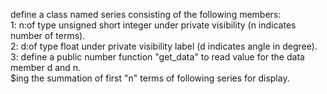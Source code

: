 define a class named series consisting of the following members:<br>
1: n:of type unsigned short integer under private visibility (n indicates number of terms).<br>
2: d:of type float under private visibility label (d indicates angle in degree).<br>
3: define a public number function "get_data" to read value for the data member d and n.<br>
$ing the summation of first "n" terms of following series for display.<br>